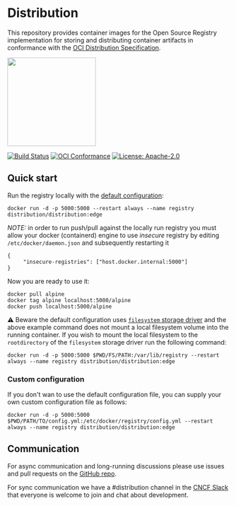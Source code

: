 # Distribution

This repository provides container images for the Open Source Registry implementation for storing and distributing container artifacts in conformance with the
[OCI Distribution Specification](https://github.com/opencontainers/distribution-spec).

<img src="https://raw.githubusercontent.com/distribution/distribution/main/distribution-logo.svg" width="200px" />

[![Build Status](https://github.com/HunteX/distribution/workflows/CI/badge.svg?branch=main&event=push)](https://github.com/HunteX/distribution/actions?query=workflow%3ACI)
[![OCI Conformance](https://github.com/HunteX/distribution/workflows/conformance/badge.svg)](https://github.com/HunteX/distribution/actions?query=workflow%3Aconformance)
[![License: Apache-2.0](https://img.shields.io/badge/License-Apache--2.0-blue.svg)](LICENSE)

## Quick start

Run the registry locally with the [default configuration](https://github.com/HunteX/distribution/blob/main/cmd/registry/config-dev.yml):
```
docker run -d -p 5000:5000 --restart always --name registry distribution/distribution:edge
```

*NOTE:* in order to run push/pull against the locally run registry you must allow
your docker (containerd) engine to use _insecure_ registry by editing `/etc/docker/daemon.json` and subsequently restarting it
```
{
     "insecure-registries": ["host.docker.internal:5000"]
}
```

Now you are ready to use it:
```
docker pull alpine
docker tag alpine localhost:5000/alpine
docker push localhost:5000/alpine
```

⚠️  Beware the default configuration uses [`filesystem` storage driver](https://github.com/HunteX/distribution/blob/main/docs/storage-drivers/filesystem.md)
and the above example command does not mount a local filesystem volume into the running container.
If you wish to mount the local filesystem to the `rootdirectory` of the
`filesystem` storage driver run the following command:
```
docker run -d -p 5000:5000 $PWD/FS/PATH:/var/lib/registry --restart always --name registry distribution/distribution:edge
```

### Custom configuration

If you don't wan to use the default configuration file, you can supply
your own custom configuration file as follows:
```
docker run -d -p 5000:5000 $PWD/PATH/TO/config.yml:/etc/docker/registry/config.yml --restart always --name registry distribution/distribution:edge
```

## Communication

For async communication and long-running discussions please use issues and pull requests
on the [GitHub repo](https://github.com/HunteX/distribution).

For sync communication we have a #distribution channel in the [CNCF Slack](https://slack.cncf.io/)
that everyone is welcome to join and chat about development.
